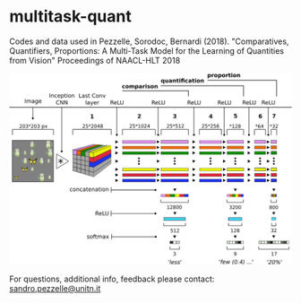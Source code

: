 # multitask-quant
Codes and data used in Pezzelle, Sorodoc, Bernardi (2018). "Comparatives, Quantifiers, Proportions: A Multi-Task Model for the Learning of Quantities from Vision"
Proceedings of NAACL-HLT 2018

![diagram](diagram.png)

For questions, additional info, feedback please contact:
sandro.pezzelle@unitn.it
